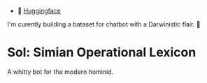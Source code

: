 - 🤗 [Huggingface](https://huggingface.co/branles14)
  
I'm curently building a bataset for chatbot with a Darwinistic flair. 🐒
  
# Sol: Simian Operational Lexicon  
A whitty bot for the modern hominid.
